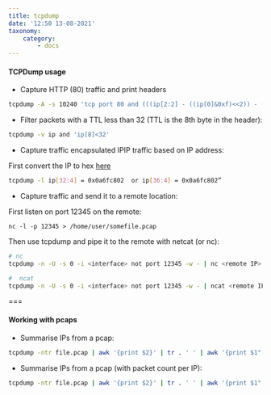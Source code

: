 ```yaml
---
title: tcpdump
date: '12:50 13-08-2021'
taxonomy:
    category:
        - docs
---
```


#### TCPDump usage

* Capture HTTP (80) traffic and print headers

```bash
tcpdump -A -s 10240 'tcp port 80 and (((ip[2:2] - ((ip[0]&0xf)<<2)) - ((tcp[12]&0xf0)>>2)) != 0)' | egrep --line-buffered "^........(GET |HTTP\/|POST |HEAD )|^[A-Za-z0-9-]+: " | sed -r 's/^........(GET |HTTP\/|POST |HEAD )/\n\1/g'
```

* Filter packets with a TTL less than 32 (TTL is the 8th byte in the header):

```bash 
tcpdump -v ip and 'ip[8]<32'
```

* Capture traffic encapsulated IPIP traffic based on IP address:

First convert the IP to hex [here](https://www.browserling.com/tools/ip-to-hex)

```bash
tcpdump -l ip[32:4] = 0x0a6fc802  or ip[36:4] = 0x0a6fc802”
```

* Capture traffic and send it to a remote location:

First listen on port 12345 on the remote:

```
nc -l -p 12345 > /home/user/somefile.pcap
```

Then use tcpdump and pipe it to the remote with netcat (or nc):

```bash
# nc
tcpdump -n -U -s 0 -i <interface> not port 12345 -w - | nc <remote IP> 12345

#  ncat
tcpdump -n -U -s 0 -i <interface> not port 12345 -w - | ncat <remote IP> 12345
```

===

#### Working with pcaps

* Summarise IPs from a pcap:

```bash
tcpdump -ntr file.pcap | awk '{print $2}' | tr . ' ' | awk '{print $1"."$2"."$3"."$4}' | sort | uniq -c | awk ' {print $2}'
```

* Summarise IPs from a pcap (with packet count per IP):

```bash
tcpdump -ntr file.pcap | awk '{print $2}' | tr . ' ' | awk '{print $1"."$2"."$3"."$4}' | sort | uniq -c | awk ' {print $2 "\t" $1 }'
```
